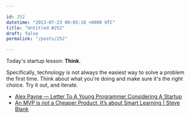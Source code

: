 ```yaml
---

id: 252
datetime: "2013-07-23 00:05:18 +0000 UTC"
title: "Untitled #252"
draft: false
permalink: "/posts/252"

---
```


Today's startup lesson: **Think**. 

Specifically, technology is not always the easiest way to solve a problem the first time. Think about what you're doing and make sure it's the right choice. Try it out, and iterate. 

 
 * [Alex Payne — Letter To A Young Programmer Considering A Startup](http://al3x.net/2013/05/23/letter-to-a-young-programmer.html)
 * [An MVP is not a Cheaper Product, It’s about Smart Learning | Steve Blank](http://steveblank.com/2013/07/22/an-mvp-is-not-a-cheaper-product-its-about-smart-learning/)



